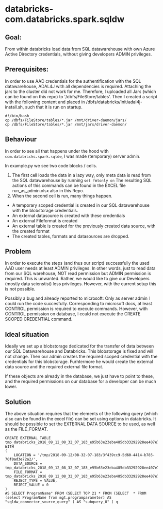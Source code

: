 # databricks-com.databricks.spark.sqldw

## Goal: 
From within databricks load data from SQL datawarehouse with own Azure Active Directory credentials, without giving developers ADMIN privileges.

## Prerequisites:
In order to use AAD credentials for the authentification with the SQL datawarehouse, ADAL4J with all dependencies is required. Attaching the jars to the cluster did not work for me. Therefore, I uploaded all Jars (which can be found on this repo) to '/dbfs/FileStore/tables'.
Then I created a script with the following content and placed in /dbfs/databricks/init/adal4j-install.sh, such that it is run on startup.

```
#!/bin/bash
cp /dbfs/FileStore/tables/*.jar /mnt/driver-daemon/jars/
cp /dbfs/FileStore/tables/*.jar /mnt/jars/driver-daemon/
```

## Behaviour
In order to see all that happens under the hood with `com.databricks.spark.sqldw`, I was made (temporary) server admin.

In example.py we see two code blocks / cells.
1. The first cell loads the data in a lazy way, only meta data is read from the SQL datawarehouse by running `set fmtonly on`
The resulting SQL actions of this commands can be found in the EXCEL file run_as_admin.xlsx also in this Repo.
2. When the second cell is run, many things happen. 
* A temporary scoped credential is created in our SQL datawarehouse with the blobstorage credentials.
* An external datasource is created with these credentials
* An external Fileformat is created 
* An external table is created for the previously created data source, with the created format
* The created tables, formats and datasources are dropped.

## Problem
In order to execute the steps (and thus our script) successfully the used AAD user needs at least ADMIN privileges. In other words, just to read data from our SQL warehouse, NOT read permission but ADMIN permission is required. This is unwanted. Rather, we would like to give our Developers (mostly data scienstist) less privileges. However, with the current setup this is not possible. 

Possibly a bug and already reported to microsoft: Only as server admin I could run the code succesfully. Corresponding to microsoft docs, at least CONTROL permission is required to execute commands. However, with CONTROL permission on database, I could not execute the CREATE SCOPED CREDENTIAL command.

## Ideal situation
Ideally we set up a blobstorage dedicated for the transfer of data between our SQL Datawarehouse and Databricks. This blobstorage is fixed and will not change. Then our admin creates the required scoped credential with the credentials for this blobstorage. Furhtermore he would create the external data source and the required external file format. 

If these objects are already in the database, we just have to point to these, and the required permissions on our database for a developer can be much lower. 

## Solution
The above situation requires that the elements of the following query (which also can be found in the excel file) can be set using options in databricks. It should be possible to set the EXTERNAL DATA SOURCE to be used, as well as the FILE_FORMAT. 

```
CREATE EXTERNAL TABLE tmp_databricks_2018_09_12_08_32_07_183_e95b63e23eba485db33292928ee407e7_external_table
WITH
(
    LOCATION = '/tmp/2018-09-12/08-32-07-183/3f439cc9-5d60-4414-b785-70f8ad3e72a2/',
    DATA_SOURCE = tmp_databricks_2018_09_12_08_32_07_183_e95b63e23eba485db33292928ee407e7_data_source,
    FILE_FORMAT = tmp_databricks_2018_09_12_08_32_07_183_e95b63e23eba485db33292928ee407e7_file_format,
    REJECT_TYPE = VALUE,
    REJECT_VALUE = 0
)
AS SELECT ProgramName" FROM (SELECT TOP 21 * FROM (SELECT  * FROM (select ProgramName from mgt.programparameter) AS "sqldw_connector_source_query" ) AS "subquery_0" ) q 
```
